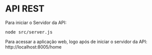 # API REST

Para iniciar o Servidor da API:
<pre>node src/server.js</pre>

Para acessar a aplicação web, logo após de iniciar o servidor da API:
http://localhost:8005/home
